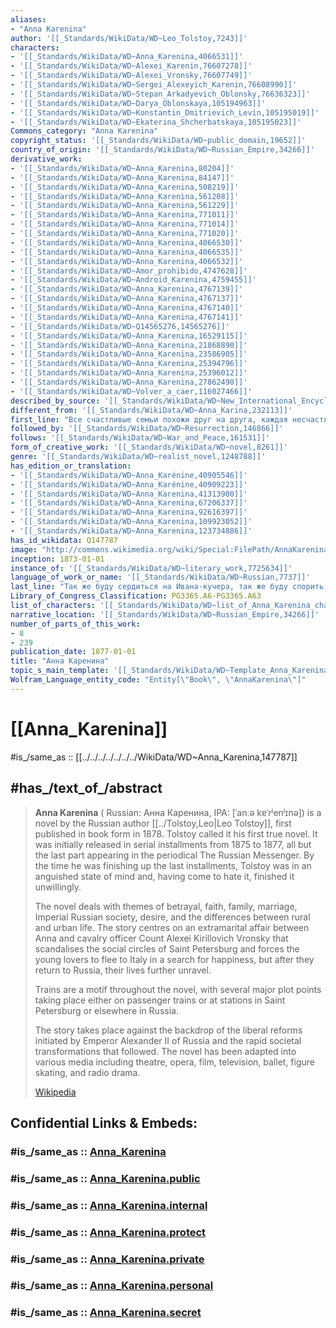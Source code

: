```yaml
---
aliases:
- "Anna Karenina"
author: '[[_Standards/WikiData/WD~Leo_Tolstoy,7243]]'
characters:
- '[[_Standards/WikiData/WD~Anna_Karenina,4066531]]'
- '[[_Standards/WikiData/WD~Alexei_Karenin,76607278]]'
- '[[_Standards/WikiData/WD~Alexei_Vronsky,76607749]]'
- '[[_Standards/WikiData/WD~Sergei_Alexeyich_Karenin,76608990]]'
- '[[_Standards/WikiData/WD~Stepan_Arkadyevich_Oblonsky,76636323]]'
- '[[_Standards/WikiData/WD~Darya_Oblonskaya,105194963]]'
- '[[_Standards/WikiData/WD~Konstantin_Dmitrievich_Levin,105195019]]'
- '[[_Standards/WikiData/WD~Ekaterina_Shcherbatskaya,105195023]]'
Commons_category: "Anna Karenina"
copyright_status: '[[_Standards/WikiData/WD~public_domain,19652]]'
country_of_origin: '[[_Standards/WikiData/WD~Russian_Empire,34266]]'
derivative_work:
- '[[_Standards/WikiData/WD~Anna_Karenina,80204]]'
- '[[_Standards/WikiData/WD~Anna_Karenina,84147]]'
- '[[_Standards/WikiData/WD~Anna_Karenina,508219]]'
- '[[_Standards/WikiData/WD~Anna_Karenina,561208]]'
- '[[_Standards/WikiData/WD~Anna_Karenina,561229]]'
- '[[_Standards/WikiData/WD~Anna_Karenina,771011]]'
- '[[_Standards/WikiData/WD~Anna_Karenina,771014]]'
- '[[_Standards/WikiData/WD~Anna_Karenina,771020]]'
- '[[_Standards/WikiData/WD~Anna_Karenina,4066530]]'
- '[[_Standards/WikiData/WD~Anna_Karenina,4066535]]'
- '[[_Standards/WikiData/WD~Anna_Karenina,4066532]]'
- '[[_Standards/WikiData/WD~Amor_prohibido,4747628]]'
- '[[_Standards/WikiData/WD~Android_Karenina,4759455]]'
- '[[_Standards/WikiData/WD~Anna_Karenina,4767139]]'
- '[[_Standards/WikiData/WD~Anna_Karenina,4767137]]'
- '[[_Standards/WikiData/WD~Anna_Karenina,4767140]]'
- '[[_Standards/WikiData/WD~Anna_Karenina,4767141]]'
- '[[_Standards/WikiData/WD~Q14565276,14565276]]'
- '[[_Standards/WikiData/WD~Anna_Karenina,16529115]]'
- '[[_Standards/WikiData/WD~Anna_Karenina,21868890]]'
- '[[_Standards/WikiData/WD~Anna_Karenina,23586905]]'
- '[[_Standards/WikiData/WD~Anna_Karenina,25394796]]'
- '[[_Standards/WikiData/WD~Anna_Karenina,25396012]]'
- '[[_Standards/WikiData/WD~Anna_Karenina,27862490]]'
- '[[_Standards/WikiData/WD~Volver_a_caer,116027466]]'
described_by_source: '[[_Standards/WikiData/WD~New_International_Encyclopedia,1029706]]'
different_from: '[[_Standards/WikiData/WD~Anna_Karina,232113]]'
first_line: "Все счастливые семьи похожи друг на друга, каждая несчастливая семья несчастлива по-своемy"
followed_by: '[[_Standards/WikiData/WD~Resurrection,146866]]'
follows: '[[_Standards/WikiData/WD~War_and_Peace,161531]]'
form_of_creative_work: '[[_Standards/WikiData/WD~novel,8261]]'
genre: '[[_Standards/WikiData/WD~realist_novel,1248788]]'
has_edition_or_translation:
- '[[_Standards/WikiData/WD~Anna_Karénine,40905546]]'
- '[[_Standards/WikiData/WD~Anna_Karénine,40909223]]'
- '[[_Standards/WikiData/WD~Anna_Karenina,41313900]]'
- '[[_Standards/WikiData/WD~Anna_Karenina,67206337]]'
- '[[_Standards/WikiData/WD~Anna_Karenina,92616397]]'
- '[[_Standards/WikiData/WD~Anna_Karenina,109923052]]'
- '[[_Standards/WikiData/WD~Anna_Karenina,123734886]]'
has_id_wikidata: Q147787
image: "http://commons.wikimedia.org/wiki/Special:FilePath/AnnaKareninaTitle.jpg"
inception: 1873-01-01
instance_of: '[[_Standards/WikiData/WD~literary_work,7725634]]'
language_of_work_or_name: '[[_Standards/WikiData/WD~Russian,7737]]'
last_line: "Так же буду сердиться на Ивана-кучера, так же буду спорить, буду некстати высказывать свои мысли, так же будет стена между святая святых моей души и другими, даже женой моей, так же буду обвинять ее за свой страх и раскаиваться в этом, так же буду не понимать разумом, зачем я молюсь, и буду молиться, — но жизнь моя теперь, вся моя жизнь, независимо от всего, что может случиться со мной, каждая минута ее — не только не бессмысленна, какою была прежде, но имеет несомненный смысл добра, который я властен вложить в нее!»"
Library_of_Congress_Classification: PG3365.A6-PG3365.A63
list_of_characters: '[[_Standards/WikiData/WD~list_of_Anna_Karenina_characters,4435775]]'
narrative_location: '[[_Standards/WikiData/WD~Russian_Empire,34266]]'
number_of_parts_of_this_work:
- 8
- 239
publication_date: 1877-01-01
title: "Анна Каренина"
topic_s_main_template: '[[_Standards/WikiData/WD~Template_Anna_Karenina,6680316]]'
Wolfram_Language_entity_code: "Entity[\"Book\", \"AnnaKarenina\"]"
---
```


# [[Anna_Karenina]] 

#is_/same_as :: [[../../../../../../../WikiData/WD~Anna_Karenina,147787]] 

## #has_/text_of_/abstract 

> **Anna Karenina** ( Russian: Анна Каренина, IPA: [ˈanːə kɐˈrʲenʲɪnə]) 
> is a novel by the Russian author [[../Tolstoy,Leo|Leo Tolstoy]], first published in book form in 1878. 
> Tolstoy called it his first true novel. 
> It was initially released in serial installments from 1875 to 1877, 
> all but the last part appearing in the periodical The Russian Messenger. 
> By the time he was finishing up the last installments, 
> Tolstoy was in an anguished state of mind and, having come to hate it, finished it unwillingly.
>
> The novel deals with themes of betrayal, faith, family, marriage, Imperial Russian society, desire, 
> and the differences between rural and urban life. 
> The story centres on an extramarital affair between Anna 
> and  cavalry officer Count Alexei Kirillovich Vronsky 
> that scandalises the social circles of Saint Petersburg 
> and forces the young lovers to flee to Italy in a search for happiness, 
> but after they return to Russia, their lives further unravel.
>
> Trains are a motif throughout the novel, 
> with several major plot points taking place either on passenger trains 
> or at stations in Saint Petersburg or elsewhere in Russia. 
> 
> The story takes place against the 
> backdrop of the liberal reforms initiated by Emperor Alexander II of Russia 
> and the rapid societal transformations that followed. 
> The novel has been adapted into various media 
> including theatre, opera, film, television, ballet, figure skating, and radio drama.
>
> [Wikipedia](https://en.wikipedia.org/wiki/Anna%20Karenina) 


## Confidential Links & Embeds: 

### #is_/same_as :: [Anna_Karenina](/_Standards/Society/Communication/Media/Writing/Book/Writer/Tolstoy,Leo/Anna_Karenina.md) 

### #is_/same_as :: [Anna_Karenina.public](/_public/Society/Communication/Media/Writing/Book/Writer/Tolstoy,Leo/Anna_Karenina.public.md) 

### #is_/same_as :: [Anna_Karenina.internal](/_internal/Society/Communication/Media/Writing/Book/Writer/Tolstoy,Leo/Anna_Karenina.internal.md) 

### #is_/same_as :: [Anna_Karenina.protect](/_protect/Society/Communication/Media/Writing/Book/Writer/Tolstoy,Leo/Anna_Karenina.protect.md) 

### #is_/same_as :: [Anna_Karenina.private](/_private/Society/Communication/Media/Writing/Book/Writer/Tolstoy,Leo/Anna_Karenina.private.md) 

### #is_/same_as :: [Anna_Karenina.personal](/_personal/Society/Communication/Media/Writing/Book/Writer/Tolstoy,Leo/Anna_Karenina.personal.md) 

### #is_/same_as :: [Anna_Karenina.secret](/_secret/Society/Communication/Media/Writing/Book/Writer/Tolstoy,Leo/Anna_Karenina.secret.md)


